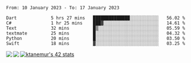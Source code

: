 <!--START_SECTION:waka-->

```text
From: 10 January 2023 - To: 17 January 2023

Dart             5 hrs 27 mins   ██████████████░░░░░░░░░░░   56.02 %
C#               1 hr 25 mins    ███▓░░░░░░░░░░░░░░░░░░░░░   14.61 %
Text             32 mins         █▒░░░░░░░░░░░░░░░░░░░░░░░   05.59 %
textmate         25 mins         █░░░░░░░░░░░░░░░░░░░░░░░░   04.32 %
Python           20 mins         █░░░░░░░░░░░░░░░░░░░░░░░░   03.50 %
Swift            18 mins         ▓░░░░░░░░░░░░░░░░░░░░░░░░   03.25 %
```

<!--END_SECTION:waka-->
<a href="https://github.com/anuraghazra/github-readme-stats">
  <img align="left" src="https://github-readme-stats.vercel.app/api?username=Tanesan&count_private=true&show_icons=true" />
<img align="left" src="https://github-readme-stats.vercel.app/api/top-langs/?username=Tanesan" />
</a>

[![ktanemur's 42 stats](https://badge42.vercel.app/api/v2/cl1wslf6s002109l771rng2w8/stats?cursusId=21&coalitionId=62)](https://github.com/JaeSeoKim/badge42)

